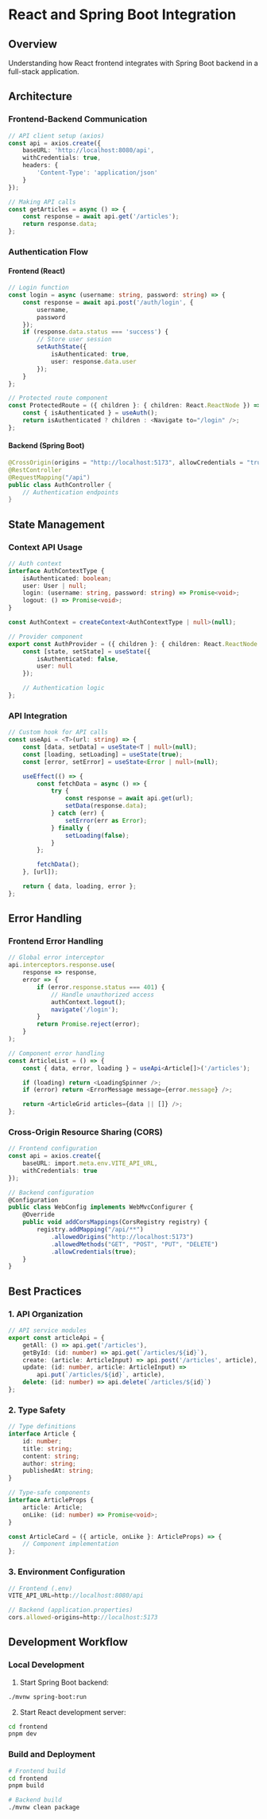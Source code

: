# React and Spring Boot Integration

## Overview
Understanding how React frontend integrates with Spring Boot backend in a full-stack application.

## Architecture

### Frontend-Backend Communication
```typescript
// API client setup (axios)
const api = axios.create({
    baseURL: 'http://localhost:8080/api',
    withCredentials: true,
    headers: {
        'Content-Type': 'application/json'
    }
});

// Making API calls
const getArticles = async () => {
    const response = await api.get('/articles');
    return response.data;
};
```

### Authentication Flow

#### Frontend (React)
```typescript
// Login function
const login = async (username: string, password: string) => {
    const response = await api.post('/auth/login', {
        username,
        password
    });
    if (response.data.status === 'success') {
        // Store user session
        setAuthState({
            isAuthenticated: true,
            user: response.data.user
        });
    }
};

// Protected route component
const ProtectedRoute = ({ children }: { children: React.ReactNode }) => {
    const { isAuthenticated } = useAuth();
    return isAuthenticated ? children : <Navigate to="/login" />;
};
```

#### Backend (Spring Boot)
```java
@CrossOrigin(origins = "http://localhost:5173", allowCredentials = "true")
@RestController
@RequestMapping("/api")
public class AuthController {
    // Authentication endpoints
}
```

## State Management

### Context API Usage
```typescript
// Auth context
interface AuthContextType {
    isAuthenticated: boolean;
    user: User | null;
    login: (username: string, password: string) => Promise<void>;
    logout: () => Promise<void>;
}

const AuthContext = createContext<AuthContextType | null>(null);

// Provider component
export const AuthProvider = ({ children }: { children: React.ReactNode }) => {
    const [state, setState] = useState({
        isAuthenticated: false,
        user: null
    });

    // Authentication logic
};
```

### API Integration
```typescript
// Custom hook for API calls
const useApi = <T>(url: string) => {
    const [data, setData] = useState<T | null>(null);
    const [loading, setLoading] = useState(true);
    const [error, setError] = useState<Error | null>(null);

    useEffect(() => {
        const fetchData = async () => {
            try {
                const response = await api.get(url);
                setData(response.data);
            } catch (err) {
                setError(err as Error);
            } finally {
                setLoading(false);
            }
        };

        fetchData();
    }, [url]);

    return { data, loading, error };
};
```

## Error Handling

### Frontend Error Handling
```typescript
// Global error interceptor
api.interceptors.response.use(
    response => response,
    error => {
        if (error.response.status === 401) {
            // Handle unauthorized access
            authContext.logout();
            navigate('/login');
        }
        return Promise.reject(error);
    }
);

// Component error handling
const ArticleList = () => {
    const { data, error, loading } = useApi<Article[]>('/articles');

    if (loading) return <LoadingSpinner />;
    if (error) return <ErrorMessage message={error.message} />;

    return <ArticleGrid articles={data || []} />;
};
```

### Cross-Origin Resource Sharing (CORS)
```typescript
// Frontend configuration
const api = axios.create({
    baseURL: import.meta.env.VITE_API_URL,
    withCredentials: true
});

// Backend configuration
@Configuration
public class WebConfig implements WebMvcConfigurer {
    @Override
    public void addCorsMappings(CorsRegistry registry) {
        registry.addMapping("/api/**")
            .allowedOrigins("http://localhost:5173")
            .allowedMethods("GET", "POST", "PUT", "DELETE")
            .allowCredentials(true);
    }
}
```

## Best Practices

### 1. API Organization
```typescript
// API service modules
export const articleApi = {
    getAll: () => api.get('/articles'),
    getById: (id: number) => api.get(`/articles/${id}`),
    create: (article: ArticleInput) => api.post('/articles', article),
    update: (id: number, article: ArticleInput) =>
        api.put(`/articles/${id}`, article),
    delete: (id: number) => api.delete(`/articles/${id}`)
};
```

### 2. Type Safety
```typescript
// Type definitions
interface Article {
    id: number;
    title: string;
    content: string;
    author: string;
    publishedAt: string;
}

// Type-safe components
interface ArticleProps {
    article: Article;
    onLike: (id: number) => Promise<void>;
}

const ArticleCard = ({ article, onLike }: ArticleProps) => {
    // Component implementation
};
```

### 3. Environment Configuration
```typescript
// Frontend (.env)
VITE_API_URL=http://localhost:8080/api

// Backend (application.properties)
cors.allowed-origins=http://localhost:5173
```

## Development Workflow

### Local Development
1. Start Spring Boot backend:
```bash
./mvnw spring-boot:run
```

2. Start React development server:
```bash
cd frontend
pnpm dev
```

### Build and Deployment
```bash
# Frontend build
cd frontend
pnpm build

# Backend build
./mvnw clean package
```
